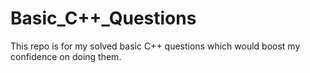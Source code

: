 # Basic_C++_Questions

This repo is for my solved basic C++ questions which would boost my confidence on doing them.
